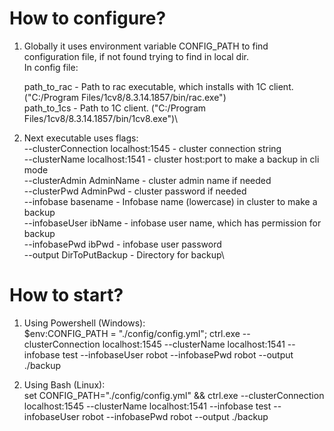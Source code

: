 # How to configure?

1. Globally it uses environment variable CONFIG_PATH to find configuration file, if not found trying to find in local dir.\
    In config file:
     
    path_to_rac                         - Path to rac executable, which installs with 1C client. ("C:/Program Files/1cv8/8.3.14.1857/bin/rac.exe")\
    path_to_1cs                         - Path to 1C client. ("C:/Program Files/1cv8/8.3.14.1857/bin/1cv8.exe")\

2. Next executable uses flags:\
	--clusterConnection localhost:1545  - cluster connection string\
    --clusterName localhost:1541        - cluster host:port to make a backup in cli mode\
    --clusterAdmin AdminName            - cluster admin name if needed\
    --clusterPwd  AdminPwd              - cluster password if needed\
    --infobase    basename              - Infobase name (lowercase) in cluster to make a backup\
    --infobaseUser ibName               - infobase user name, which has permission for backup\
    --infobasePwd  ibPwd                - infobase user password\
    --output DirToPutBackup             - Directory for backup\

# How to start?

1. Using Powershell (Windows):\
$env:CONFIG_PATH = "./config/config.yml"; ctrl.exe --clusterConnection localhost:1545 --clusterName localhost:1541 --infobase test --infobaseUser robot --infobasePwd robot --output ./backup

2. Using Bash (Linux):\
set CONFIG_PATH="./config/config.yml" && ctrl.exe --clusterConnection localhost:1545 --clusterName localhost:1541 --infobase test --infobaseUser robot --infobasePwd robot --output ./backup
